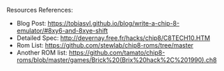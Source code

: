 Resources References:
- Blog Post: https://tobiasvl.github.io/blog/write-a-chip-8-emulator/#8xy6-and-8xye-shift
- Detailed Spec: http://devernay.free.fr/hacks/chip8/C8TECH10.HTM
- Rom List: https://github.com/stewlab/chip8-roms/tree/master
- Another ROM list: https://github.com/tamato/chip8-roms/blob/master/games/Brick%20(Brix%20hack%2C%201990).ch8
